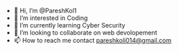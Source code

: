- 👋 Hi, I’m @PareshKol1
- 👀 I’m interested in Coding
- 🌱 I’m currently learning Cyber Security
- 💞️ I’m looking to collaborate on web devolopement
- 📫 How to reach me contact pareshkoli014@gmail.com

<!---
PareshKol1/PareshKol1 is a ✨ special ✨ repository because its `README.md` (this file) appears on your GitHub profile.
You can click the Preview link to take a look at your changes.
--->
